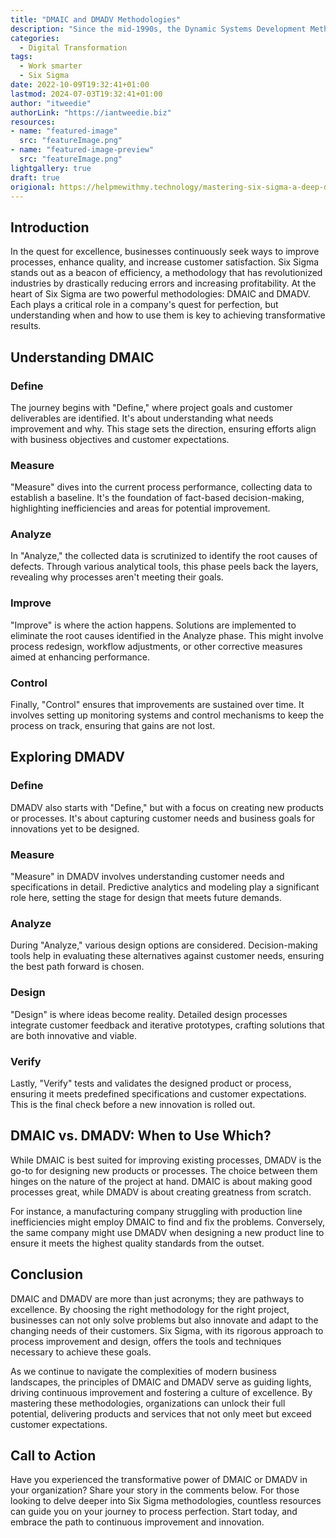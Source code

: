 ```yaml
---
title: "DMAIC and DMADV Methodologies"
description: "Since the mid-1990s, the Dynamic Systems Development Method (DSDM) has been a cornerstone in agile project management, reshaping how businesses approach project delivery. Unlike traditional methods that stick rigidly to specifications and schedules, DSDM champions flexibility, efficiency, and active stakeholder involvement. This framework empowers organizations to adapt swiftly to changing requirements while keeping projects on time and within budget."
categories:
  - Digital Transformation
tags:
  - Work smarter
  - Six Sigma
date: 2022-10-09T19:32:41+01:00
lastmod: 2024-07-03T19:32:41+01:00
author: "itweedie"
authorLink: "https://iantweedie.biz"
resources:
- name: "featured-image"
  src: "featureImage.png"
- name: "featured-image-preview"
  src: "featureImage.png"
lightgallery: true
draft: true
origional: https://helpmewithmy.technology/mastering-six-sigma-a-deep-dive-into-dmaic-and-dmadv-methodologies/
---
```


## Introduction
In the quest for excellence, businesses continuously seek ways to improve processes, enhance quality, and increase customer satisfaction. Six Sigma stands out as a beacon of efficiency, a methodology that has revolutionized industries by drastically reducing errors and increasing profitability. At the heart of Six Sigma are two powerful methodologies: DMAIC and DMADV. Each plays a critical role in a company's quest for perfection, but understanding when and how to use them is key to achieving transformative results.

## Understanding DMAIC

### Define

The journey begins with "Define," where project goals and customer deliverables are identified. It's about understanding what needs improvement and why. This stage sets the direction, ensuring efforts align with business objectives and customer expectations.

### Measure

"Measure" dives into the current process performance, collecting data to establish a baseline. It's the foundation of fact-based decision-making, highlighting inefficiencies and areas for potential improvement.

### Analyze

In "Analyze," the collected data is scrutinized to identify the root causes of defects. Through various analytical tools, this phase peels back the layers, revealing why processes aren't meeting their goals.

### Improve

"Improve" is where the action happens. Solutions are implemented to eliminate the root causes identified in the Analyze phase. This might involve process redesign, workflow adjustments, or other corrective measures aimed at enhancing performance.

### Control

Finally, "Control" ensures that improvements are sustained over time. It involves setting up monitoring systems and control mechanisms to keep the process on track, ensuring that gains are not lost.

## Exploring DMADV

### Define

DMADV also starts with "Define," but with a focus on creating new products or processes. It's about capturing customer needs and business goals for innovations yet to be designed.

### Measure

"Measure" in DMADV involves understanding customer needs and specifications in detail. Predictive analytics and modeling play a significant role here, setting the stage for design that meets future demands.

### Analyze

During "Analyze," various design options are considered. Decision-making tools help in evaluating these alternatives against customer needs, ensuring the best path forward is chosen.

### Design

"Design" is where ideas become reality. Detailed design processes integrate customer feedback and iterative prototypes, crafting solutions that are both innovative and viable.

### Verify

Lastly, "Verify" tests and validates the designed product or process, ensuring it meets predefined specifications and customer expectations. This is the final check before a new innovation is rolled out.

## DMAIC vs. DMADV: When to Use Which?

While DMAIC is best suited for improving existing processes, DMADV is the go-to for designing new products or processes. The choice between them hinges on the nature of the project at hand. DMAIC is about making good processes great, while DMADV is about creating greatness from scratch.

For instance, a manufacturing company struggling with production line inefficiencies might employ DMAIC to find and fix the problems. Conversely, the same company might use DMADV when designing a new product line to ensure it meets the highest quality standards from the outset.

## Conclusion

DMAIC and DMADV are more than just acronyms; they are pathways to excellence. By choosing the right methodology for the right project, businesses can not only solve problems but also innovate and adapt to the changing needs of their customers. Six Sigma, with its rigorous approach to process improvement and design, offers the tools and techniques necessary to achieve these goals.

As we continue to navigate the complexities of modern business landscapes, the principles of DMAIC and DMADV serve as guiding lights, driving continuous improvement and fostering a culture of excellence. By mastering these methodologies, organizations can unlock their full potential, delivering products and services that not only meet but exceed customer expectations.

## Call to Action

Have you experienced the transformative power of DMAIC or DMADV in your organization? Share your story in the comments below. For those looking to delve deeper into Six Sigma methodologies, countless resources can guide you on your journey to process perfection. Start today, and embrace the path to continuous improvement and innovation.